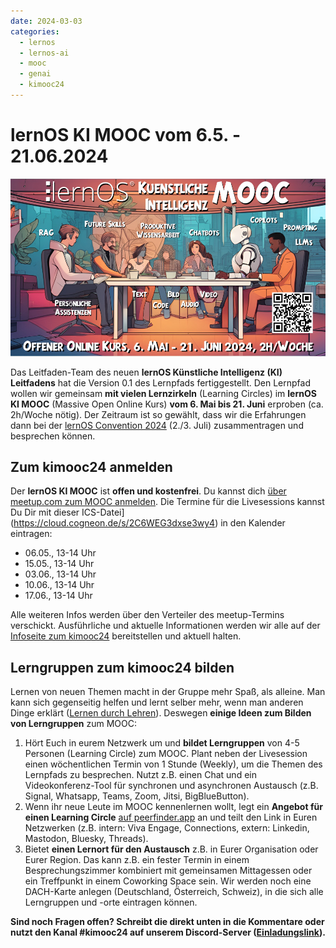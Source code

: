 ```yaml
---
date: 2024-03-03
categories:
  - lernos
  - lernos-ai
  - mooc
  - genai
  - kimooc24
---
```


# lernOS KI MOOC vom 6.5. - 21.06.2024

![](images/kimooc24-key-visual-1000px.jpg)

Das Leitfaden-Team des neuen **lernOS Künstliche Intelligenz (KI) Leitfadens** hat die Version 0.1 des Lernpfads fertiggestellt. Den Lernpfad wollen wir gemeinsam **mit vielen Lernzirkeln** (Learning Circles) im **lernOS KI MOOC** (Massive Open Online Kurs) **vom 6. Mai bis 21. Juni** erproben (ca. 2h/Woche nötig). Der Zeitraum ist so gewählt, dass wir die Erfahrungen dann bei der [lernOS Convention 2024](https://cogneon.de/loscon24) (2./3. Juli) zusammentragen und besprechen können.

## Zum kimooc24 anmelden
Der **lernOS KI MOOC** ist **offen und kostenfrei**. Du  kannst dich [über meetup.com zum MOOC anmelden](https://www.meetup.com/de-DE/cogneon/events/297769514/). Die Termine für die Livesessions kannst Du Dir mit dieser ICS-Datei](https://cloud.cogneon.de/s/2C6WEG3dxse3wy4) in den Kalender eintragen:

- 06.05., 13-14 Uhr
- 15.05., 13-14 Uhr
- 03.06., 13-14 Uhr
- 10.06., 13-14 Uhr
- 17.06., 13-14 Uhr

Alle weiteren Infos werden über den Verteiler des meetup-Termins verschickt. Ausführliche und aktuelle Informationen werden wir alle auf der [Infoseite zum kimooc24](https://loscon.lernos.org/de/kimooc24/) bereitstellen und aktuell halten.

## Lerngruppen zum kimooc24 bilden

Lernen von neuen Themen macht in der Gruppe mehr Spaß, als alleine. Man kann sich gegenseitig helfen und lernt selber mehr, wenn man anderen Dinge erklärt ([Lernen durch Lehren](https://de.wikipedia.org/wiki/Lernen_durch_Lehren)). Deswegen **einige Ideen zum Bilden von Lerngruppen** zum MOOC:

1. Hört Euch in eurem Netzwerk um und **bildet Lerngruppen** von 4-5 Personen (Learning Circle) zum MOOC. Plant neben der Livesession einen wöchentlichen Termin von 1 Stunde (Weekly), um die Themen des Lernpfads zu besprechen. Nutzt z.B. einen Chat und ein Videokonferenz-Tool für synchronen und asynchronen Austausch (z.B. Signal, Whatsapp, Teams, Zoom,  Jitsi, BigBlueButton).
1. Wenn ihr neue Leute im MOOC kennenlernen wollt, legt ein **Angebot für einen Learning Circle** [auf peerfinder.app](https://web.peerfinder.app/de) an und teilt den Link in Euren Netzwerken (z.B. intern: Viva Engage, Connections, extern: Linkedin, Mastodon, Bluesky, Threads).
1. Bietet **einen Lernort für den Austausch** z.B. in Eurer Organisation oder Eurer Region. Das kann z.B. ein fester Termin in einem Besprechungszimmer kombiniert mit gemeinsamen Mittagessen oder ein Treffpunkt in einem Coworking Space sein. Wir werden noch eine DACH-Karte anlegen (Deutschland, Österreich, Schweiz), in die sich alle Lerngruppen und -orte eintragen können.

**Sind noch Fragen offen? Schreibt die direkt unten in die Kommentare oder nutzt den Kanal #kimooc24 auf unserem Discord-Server ([Einladungslink](https://discord.gg/kPFUkF3PAg)).**